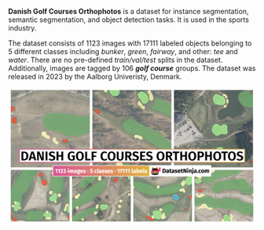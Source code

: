 **Danish Golf Courses Orthophotos** is a dataset for instance segmentation, semantic segmentation, and object detection tasks. It is used in the sports industry. 

The dataset consists of 1123 images with 17111 labeled objects belonging to 5 different classes including *bunker*, *green*, *fairway*, and other: *tee* and *water*. There are no pre-defined <i>train/val/test</i> splits in the dataset. Additionally, images are tagged by 106 ***golf course*** groups. The dataset was released in 2023 by the Aalborg Univeristy, Denmark.

<img src="https://github.com/dataset-ninja/danish-golf-courses-orthophotos/raw/main/visualizations/poster.png">
